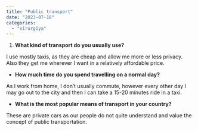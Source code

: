 ```yaml
---
title: "Public transport"
date: "2023-07-18"
categories: 
  - "xirurgiya"
---
```


1. **What kind of transport do you usually use?**

I use mostly taxis, as they are cheap and allow me more or less privacy. Also they get me wherever I want in a relatively affordable price.

- **How much time do you spend travelling on a normal day?**

As I work from home, I don’t usually commute, however every other day I may go out to the city and then I can take a 15-20 minutes ride in a taxi.

- **What is the most popular means of transport in your country?**

These are private cars as our people do not quite understand and value the concept of public transportation.

